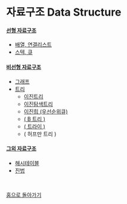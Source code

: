 # 자료구조 Data Structure

#### [선형 자료구조](./linear-structure.md#선형-자료구조)

  - [배열, 연결리스트](./linear-structure.md#배열-연결리스트)
  - [스텍, 큐](./linear-structure.md#스텍,-큐,-데크)

#### [비선형 자료구조](./non-linear-structure.md#비선형-자료구조)
  - [그래프](./non-linear-structure.md#그래프-graph)
  - [트리](./non-linear-structure.md#트리-tree)
    - [이진트리](./non-linear-structure.md#트리-tree)
    - [이진탐색트리](./non-linear-structure.md#트리-tree)
    - [이진힙 (우선순위큐)](./non-linear-structure.md#트리-tree)
    - [( B 트리 )](./non-linear-structure.md#트리-tree)
    - [( 트라이 )](./non-linear-structure.md#트리-tree)
    - ( 허프만 트리 )

#### [그외 자료구조](./else-structure.md#그외-자료구조)

  - [해시테이블](./else-structure.md#해시테이블-map-set)
  - [진법](./else-structure.md#진법)

<br>

[홈으로 돌아가기](../README.md)